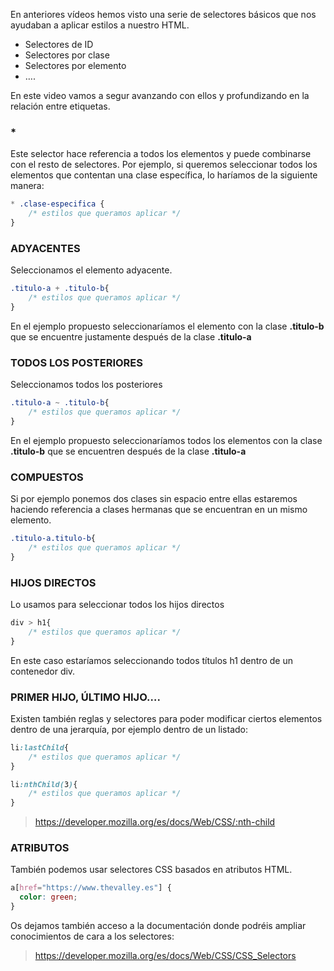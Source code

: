 En anteriores vídeos hemos visto una serie de selectores básicos que nos ayudaban a aplicar estilos a nuestro HTML. 

- Selectores de ID
- Selectores por clase
- Selectores por elemento
- ….

En este video vamos a segur avanzando con ellos y profundizando en la relación entre etiquetas.

### *

Este selector hace referencia a todos los elementos y puede combinarse con el resto de selectores. Por ejemplo, si queremos seleccionar todos los elementos que contentan una clase específica, lo haríamos de la siguiente manera:

  

```css
* .clase-especifica {
	/* estilos que queramos aplicar */
}
```

 

### ADYACENTES

Seleccionamos el elemento adyacente. 

  

```css
.titulo-a + .titulo-b{
	/* estilos que queramos aplicar */
}
```

En el ejemplo propuesto seleccionaríamos el elemento con la clase **.titulo-b** que se encuentre justamente después de la clase **.titulo-a**

### TODOS LOS POSTERIORES

Seleccionamos todos los posteriores

  

```css
.titulo-a ~ .titulo-b{
	/* estilos que queramos aplicar */
}
```

En el ejemplo propuesto seleccionaríamos todos los elementos con la clase **.titulo-b** que se encuentren  después de la clase **.titulo-a**

### COMPUESTOS

Si por ejemplo ponemos dos clases sin espacio entre ellas estaremos haciendo referencia a clases hermanas que se encuentran en un mismo elemento.

 

```css
.titulo-a.titulo-b{
	/* estilos que queramos aplicar */
}
```

 

### HIJOS DIRECTOS

Lo usamos para seleccionar todos los hijos directos

 

```css
div > h1{
	/* estilos que queramos aplicar */
}
```

 

En este caso estaríamos seleccionando todos títulos h1 dentro de un contenedor div.

### PRIMER HIJO, ÚLTIMO HIJO….

Existen también reglas y selectores para poder modificar ciertos elementos dentro de una jerarquía, por ejemplo dentro de un listado:

 

```css
li:lastChild{
	/* estilos que queramos aplicar */
}

li:nthChild(3){
	/* estilos que queramos aplicar */
}
```

 

> https://developer.mozilla.org/es/docs/Web/CSS/:nth-child

### ATRIBUTOS

También podemos usar selectores CSS basados en atributos HTML.

```css
a[href="https://www.thevalley.es"] {
  color: green;
}
```

Os dejamos también acceso a la documentación donde podréis ampliar conocimientos de cara a los selectores:

> https://developer.mozilla.org/es/docs/Web/CSS/CSS_Selectors